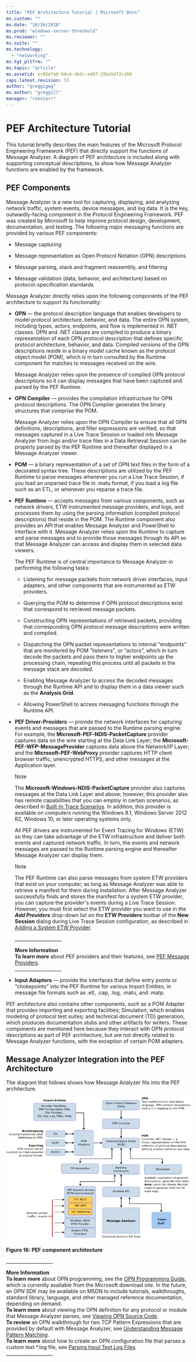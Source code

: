 ```yaml
---
title: "PEF Architecture Tutorial | Microsoft Docs"
ms.custom: ""
ms.date: "10/26/2016"
ms.prod: "windows-server-threshold"
ms.reviewer: ""
ms.suite: ""
ms.technology: 
  - "networking"
ms.tgt_pltfrm: ""
ms.topic: "article"
ms.assetid: ec05e7a0-64c4-4b2c-a487-15ba5df2c268
caps.latest.revision: 53
author: "greggigwg"
ms.author: "greggill"
manager: "ronstarr"
---
```

# PEF Architecture Tutorial
This tutorial briefly describes the main features of the Microsoft Protocol Engineering Framework (PEF) that directly support the functions of Message Analyzer. A diagram of PEF architecture is included along with supporting conceptual descriptions, to show how Message Analyzer functions are enabled by the framework.  
  
## PEF Components  
 Message Analyzer is a new tool for capturing, displaying, and analyzing network traffic, system events, device messages, and log data. It is the key, outwardly-facing component in the Protocol Engineering Framework. PEF was created by Microsoft to help improve protocol design, development, documentation, and testing. The following major messaging functions are provided by various PEF components:  
  
-   Message capturing  
  
-   Message representation as Open Protocol Notation (OPN) descriptions  
  
-   Message parsing, stack and fragment reassembly, and filtering  
  
-   Message validation (data, behavior, and architecture) based on protocol-specification standards  
  
 Message Analyzer directly relies upon the following components of the PEF architecture to support its functionality:  
  
-   **OPN** — the protocol description language that enables developers to model protocol architecture, behavior, and data. The entire OPN system, including types, actors, endpoints, and flow is implemented in .NET classes. OPN and .NET classes are compiled to produce a binary representation of each OPN protocol description that defines specific protocol architecture, behavior, and data. Compiled versions of the OPN descriptions reside in a binary model cache known as the protocol object model (POM), which is in turn consulted by the Runtime component for matches to messages  received on the wire.  
  
     Message Analyzer relies upon the presence of compiled OPN protocol descriptions so it can display messages that have been captured and parsed by the PEF Runtime.  
  
-   **OPN Compiler** — provides the compilation infrastructure for OPN protocol descriptions. The OPN Compiler generates the binary structures that comprise the POM.  
  
     Message Analyzer relies upon the OPN Compiler to ensure that all OPN definitions, descriptions, and filter expressions are verified, so that messages captured in a Live Trace Session or loaded into Message Analyzer from logs and/or trace files in a Data Retrieval Session can be properly parsed by the PEF Runtime and thereafter displayed in a Message Analyzer viewer.  
  
-   **POM** — a binary representation of a set of OPN text files in the form of a decorated syntax tree. These descriptions are utilized by the PEF Runtime to parse messages whenever you run a Live Trace Session, if you load an unparsed trace file in .matu format, if you load a log file such as an ETL, or whenever you reparse a trace file.  
  
-   **PEF Runtime** — accepts messages from various components, such as network drivers, ETW instrumented message providers, and logs, and processes them by using the parsing information (compiled protocol descriptions) that reside in the POM. The Runtime component also provides an API that enables Message Analyzer and PowerShell to interface with it. Message Analyzer relies upon the Runtime to capture and parse messages and to provide those messages through its API so that Message Analyzer can access and display them in selected data viewers.  
  
     The PEF Runtime is of central importance to Message Analyzer in performing the following tasks:  
  
    -   Listening for message packets from network driver interfaces, input adapters, and other components that are instrumented as ETW providers.  
  
    -   Querying the POM to determine if OPN protocol descriptions exist that correspond to retrieved message packets.  
  
    -   Constructing OPN representations of retrieved packets, providing that corresponding OPN protocol message descriptions were written and compiled.  
  
    -   Dispatching the OPN packet representations to internal "endpoints" that are monitored by POM "listeners", or “actors”, which in turn decode the packets and pass them to higher endpoints up the processing chain, repeating this process until all packets in the message stack are decoded.  
  
    -   Enabling Message Analyzer to access the decoded messages through the Runtime API and to display them in a data viewer such as the **Analysis Grid**.  
  
    -   Allowing PowerShell to access messaging functions through the Runtime API.  
  
-   **PEF Driver-Providers** — provide the network interfaces for capturing events and messages that are passed to the Runtime parsing engine. For example, the **Microsoft-PEF-NDIS-PacketCapture** provider captures data on the wire starting at the Data Link Layer; the **Microsoft-PEF-WFP-MessageProvider** captures data above the Network/IP Layer; and the **Microsoft-PEF-WebProxy** provider captures HTTP client browser traffic, unencrypted HTTPS, and other messages at the Application layer.  
  
    > [!NOTE]
    >  The **Microsoft-Windows-NDIS-PacketCapture** provider also captures messages at the Data Link Layer and above; however, this provider also has remote capabilities that you can employ in certain scenarios, as described in [Built-In Trace Scenarios](built-in-trace-scenarios.md). In addition, this provider is available on computers running the Windows 8.1, Windows Server 2012 R2, Windows 10, or later  operating systems only.  
  
     All PEF drivers are instrumented for Event Tracing for Windows (ETW) so they can take advantage of the ETW infrastructure and deliver both events and captured network traffic. In turn, the events and network messages are passed to the Runtime parsing engine and thereafter Message Analyzer can display them.  
  
    > [!NOTE]
    >  The PEF Runtime can also parse messages from system ETW providers that exist on your computer, as long as Message Analyzer was able to retrieve a manifest for them during installation. After Message Analyzer successfully finds and stores the manifest for a system ETW provider, you can capture the  provider's events during a Live Trace Session. However, you must first select the ETW provider you want to use  in the ***Add Providers*** drop-down list on the **ETW Providers** toolbar of the **New Session** dialog during Live Trace Session configuration, as described in [Adding a System ETW Provider](adding-a-system-etw-provider.md).  
  
     ___________________\_  
  
     **More Information**   
     **To learn more** about PEF providers and their features, see [PEF Message Providers](pef-message-providers.md).   
    ___________________\_  
  
-   **Input Adapters** — provide the interfaces that define entry points or “chokepoints” into the PEF Runtime for various Import Entities, in message file formats such as .etl, .cap, .log, .matu, and .matp.  
  
 PEF architecture also contains other components, such as a POM Adapter that provides importing and exporting facilities; Simulation, which enables modeling of protocol test suites; and technical document (TD) generation, which produces documentation stubs and other artifacts for writers. These components are mentioned here because they interact with OPN protocol descriptions as part of PEF architecture, but are not directly related to Message Analyzer functions, with the exception of certain POM adapters.  
  
## Message Analyzer Integration into the PEF Architecture  
 The diagram that follows shows how Message Analyzer fits into the PEF architecture.  
  
 ![PEF Component Architecture](media/fig16-pef-component-architecture.gif "Fig16-PEF Component Architecture")  
  
 **Figure 16: PEF component architecture**  
  
 ___________________\_  
  
 **More Information**   
 **To learn more** about OPN programming, see the [OPN Programming Guide](http://download.microsoft.com/download/3/E/8/3E845130-349C-4EFC-B634-C7DBD46140B7/OPN%20Programming%20Guide%20v4.4.docx), which is currently available from the Microsoft download site. In the future, an *OPN SDK* may be available on MSDN to include tutorials, walkthroughs, standard library, language, and other managed reference documentation, depending on demand.  
**To learn more** about viewing the OPN definition for any protocol or module that Message Analyzer parses, see [Viewing OPN Source Code](viewing-opn-source-code.md).  
**To review** an OPN walkthrough for two TCP Pattern Expressions that are provided by default with Message Analyzer, see [Understanding Message Pattern Matching](understanding-message-pattern-matching.md).  
**To learn more** about how to create an OPN configuration file that parses a custom text *.log file, see [Parsing Input Text Log Files](message-analyzer-tutorial.md#BKMK_ParsingLogFiles).  
___________________\_